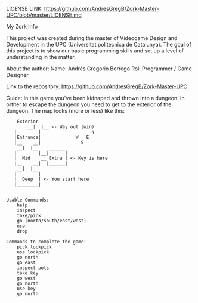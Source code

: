 LICENSE LINK:
https://github.com/AndresGregB/Zork-Master-UPC/blob/master/LICENSE.md

My Zork Info

This project was created during the master of Videogame Design and Development in the UPC (Universitat politecnica de Catalunya).
The goal of this project is to show our basic programming skills and set up a level of understanding in the matter.

About the author: 
	Name: Andrés Gregorio Borrego
	Rol: Programmer / Game Designer
	
Link to the repository:
https://github.com/AndresGregB/Zork-Master-UPC	
	
Guide:
In this game you've been kidnaped and thrown into a dungeon.
In orther to escape the dungeon you need to get to the exterior of the dungeon.
The map looks (more or less) like this:

		Exterior
            __|  |__ <- Way out (win)
	   |        |                   N
	   |Entrance|		      W   E
	   |__    __|		        S
	    __|  |__    ______
	   |        |__|      |
	   |  Mid    __ Extra |	<- Key is here
	   |__    __|  |______|
	    __|  |__
	   |        |
	   |  Deep  | <- You start here
	   |________|
	   
	   
	Usable Commands:
		help
		inspect
		take/pick
		go (north/south/east/west)
		use
		drop
		
	Commands to complete the game:
		pick lockpick
		use lockpick
		go north
		go east
		inspect pots
		take key
		go west
		go north
		use key
		go north

